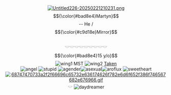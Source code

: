 
‎ <p align="center">
[![Untitled226-20250221210231.png](https://files.catbox.moe/vgm3w5.png)](https://files.catbox.moe/vgm3w5.png)
<br>
$${\color{#bad8e4}Martyn}$$ -- He / $${\color{#c9d18e}Mirror}$$ </br>
𓎟𓎟𓎟𓎟𓎟𓎟𓎟𓎟𓎟 <br>
$${\color{#bad8e4}15 y/o}$$ ![wing1](https://files.catbox.moe/1rx30a.gif)  MST ![wing2](https://files.catbox.moe/ieir5p.gif)  <a href="https://rentry.co/periodictablenya">Taken</a> <br>
![angel](https://files.catbox.moe/3w6ju0.gif) ![stupid](https://files.catbox.moe/p4cb6p.gif) ![agender](https://files.catbox.moe/128goj.png)![asexual](https://files.catbox.moe/xaxhsu.png)![aroflux](https://files.catbox.moe/o49n0d.png) ![sweetheart](https://files.catbox.moe/6w2sdn.gif)
<br>
[![68747470733a2f2f66696c65732e636174626f782e6d6f652f386f746567682e676966.gif](https://i.postimg.cc/c4KLCbTC/68747470733a2f2f66696c65732e636174626f782e6d6f652f386f746567682e676966.gif)](https://postimg.cc/gnWWB4Cb)    𓎟    ![daydreamer](https://files.catbox.moe/ebh7ex.gif)
